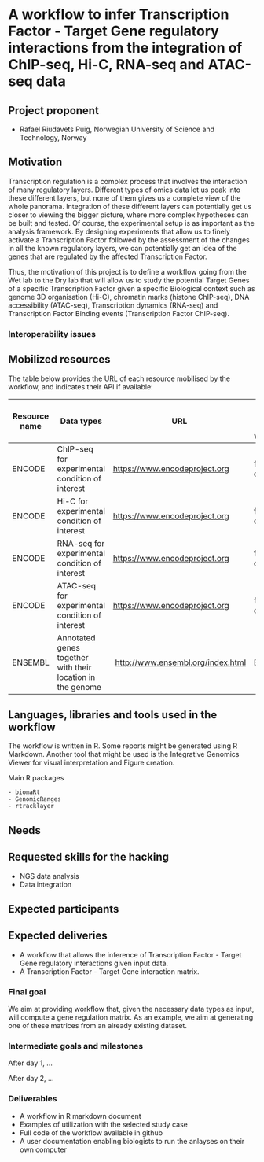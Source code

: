 # A workflow to infer Transcription Factor - Target Gene regulatory interactions from the integration of ChIP-seq, Hi-C, RNA-seq and ATAC-seq data


## Project proponent

- Rafael Riudavets Puig, Norwegian University of Science and Technology, Norway

## Motivation

Transcription regulation is a complex process that involves the interaction of many regulatory layers. Different types of omics data let us peak into these different layers, but none of them gives us a complete view of the whole panorama. Integration of these different layers can potentially get us closer to viewing the bigger picture, where more complex hypotheses can be built and tested. Of course, the experimental setup is as important as the analysis framework. By designing experiments that allow us to finely activate a Transcription Factor followed by the assessment of the changes in all the known regulatory layers, we can potentially get an idea of the genes that are regulated by the affected Transcription Factor. 

Thus, the motivation of this project is to define a workflow going from the Wet lab to the Dry lab that will allow us to study the potential Target Genes of a specific Transcription Factor given a specific Biological context such as genome 3D organisation (Hi-C), chromatin marks (histone ChIP-seq), DNA accessibility (ATAC-seq), Transcription dynamics (RNA-seq) and Transcription Factor Binding events (Transcription Factor ChIP-seq).

### Interoperability issues

    

## Mobilized resources

The table below provides the URL of each resource mobilised by the workflow, and indicates their API if available:


| Resource name | Data types |  URL | Access mode in the workflow |
|-----------------|----------------|----------------|-------------------|
| ENCODE | ChIP-seq for experimental condition of interest | <https://www.encodeproject.org> | ftp download |
| ENCODE | Hi-C for experimental condition of interest |<https://www.encodeproject.org>| ftp download |
| ENCODE | RNA-seq for experimental condition of interest | <https://www.encodeproject.org> | ftp download |
| ENCODE | ATAC-seq for experimental condition of interest | <https://www.encodeproject.org> | ftp download |
| ENSEMBL | Annotated genes together with their location in the genome | <http://www.ensembl.org/index.html> | BioMart |

## Languages, libraries and tools used in the workflow

The workflow is written in R. Some reports might be generated using R Markdown. Another tool that might be used is the Integrative Genomics Viewer for visual interpretation and Figure creation. 

Main R packages
    
    - biomaRt
    - GenomicRanges
    - rtracklayer

## Needs



## Requested skills for the hacking

- NGS data analysis
- Data integration

## Expected participants



## Expected deliveries

- A workflow that allows the inference of Transcription Factor - Target Gene regulatory interactions given input data.
- A Transcription Factor - Target Gene interaction matrix. 

### Final goal

We aim at providing workflow that, given the necessary data types as input, will compute a gene regulation matrix. As an example, we aim at generating one of these matrices from an already existing dataset. 

### Intermediate goals and milestones

After day 1, ...

After day 2, ...

### Deliverables

- A workflow in R markdown document
- Examples of utilization with the selected study case
- Full code of the workflow available in github
- A user documentation enabling biologists to run the anlayses on  their own computer
